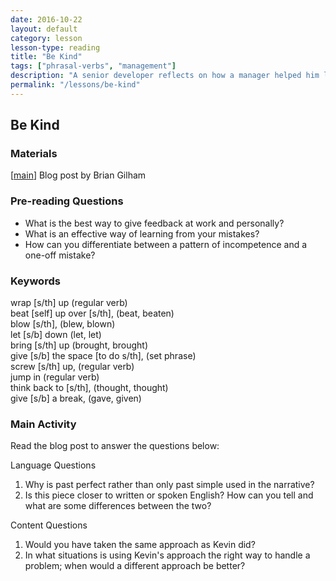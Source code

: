```yaml
---
date: 2016-10-22
layout: default
category: lesson
lesson-type: reading
title: "Be Kind"
tags: ["phrasal-verbs", "management"]
description: "A senior developer reflects on how a manager helped him learn from an early mistake."
permalink: "/lessons/be-kind"
---
```

## Be Kind

### Materials
[<a href="https://www.briangilham.com/blog/2016/10/10/be-kind" target="_blank">main</a>] Blog post by Brian Gilham

### Pre-reading Questions
- What is the best way to give feedback at work and personally?  
- What is an effective way of learning from your mistakes?  
- How can you differentiate between a pattern of incompetence and a one-off mistake? 

### Keywords
wrap [s/th] up (regular verb)  
beat [self] up over [s/th], (beat, beaten)  
blow [s/th], (blew, blown)  
let [s/b] down (let, let)  
bring [s/th] up (brought, brought)  
give [s/b] the space [to do s/th], (set phrase)  
screw [s/th] up, (regular verb)  
jump in (regular verb)  
think back to [s/th], (thought, thought)  
give [s/b] a break, (gave, given)  

### Main Activity 
Read the blog post to answer the questions below:

Language Questions
  
1. Why is past perfect rather than only past simple used in the narrative?   
2. Is this piece closer to written or spoken English? How can you tell and what are some differences between the two?  

Content Questions
 
1. Would you have taken the same approach as Kevin did?  
2. In what situations is using Kevin's approach the right way to handle a problem; when would a different approach be better? 